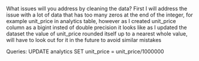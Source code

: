 What issues will you address by cleaning the data?
  First I will address the issue with a lot of data that has too many zeros at the end of the integer, for example unit_price in analytics table, however as I created unit_price column as a bigint insted of double precision it looks like as I updated the dataset the value of unit_price rounded itself up to a nearest whole value, will have to look out for it in the future to avoid similar mistakes 




Queries:
UPDATE analytics SET unit_price = unit_price/1000000
